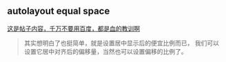 ## autolayout equal space

[这是帖子内容，千万不要用百度，都是血的教训啊](http://zappdesigntemplates.com/how-to-evenly-space-uiviews-with-auto-layout/)

> 其实想明白了也挺简单，就是设置居中显示后的便宜比例而已， 我们可以设置它居中对齐后的偏移量，当然也可以设置偏移的比例了。